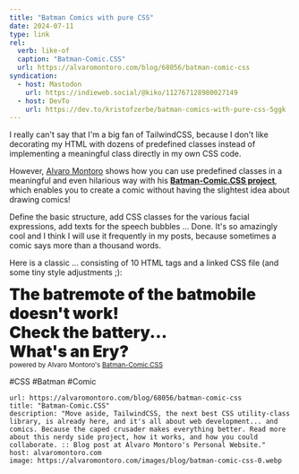 ```yaml
---
title: "Batman Comics with pure CSS"
date: 2024-07-11 
type: link
rel:
  verb: like-of
  caption: "Batman-Comic.CSS"
  url: https://alvaromontoro.com/blog/68056/batman-comic-css
syndication:
  - host: Mastodon
    url: https://indieweb.social/@kiko/112767128980027149
  - host: DevTo
    url: https://dev.to/kristofzerbe/batman-comics-with-pure-css-5ggk
---
```


I really can't say that I'm a big fan of TailwindCSS, because I don't like decorating my HTML with dozens of predefined classes instead of implementing a meaningful class directly in my own CSS code.

However, [Alvaro Montoro](https://front-end.social/@alvaromontoro) shows how you can use predefined classes in a meaningful and even hilarious way with his [**Batman-Comic.CSS project**](https://alvaromontoro.com/sansjs/demos/batman-comic-css/), which enables you to create a comic without having the slightest idea about drawing comics!

Define the basic structure, add CSS classes for the various facial expressions, add texts for the speech bubbles ... Done. It's so amazingly cool and I think I will use it frequently in my posts, because sometimes a comic says more than a thousand words.

Here is a classic ... consisting of 10 HTML tags and a linked CSS file (and some tiny style adjustments ;):

<link rel="stylesheet" href="/assets/batman-comic.css">
<style>
  .bubble {
    font-weight: 900;
    font-size: 2em;
    line-height: initial;
  }
</style>
<div class="batman-comic" style="width:100%">
  <section class="three">
    <div class="bubble pos-x-20 pos-y-10 width-40 left short">The batremote of the batmobile doesn't work!</div>
    <div class="robin eyes-angry mouth-sad pos-x-30"></div>
    <div class="bubble pos-x-80 pos-y-10">Check the battery...</div>
    <div class="batman eyes-doubt mouth-left pos-x-70"></div>
  </section>
  <section class="three">
    <div class="bubble pos-x-25 pos-y-10 left short">What's an Ery?</div>
    <div class="robin eyes-think mouth-whisper mouth-right rotate-head-right pos-x-30"></div>
    <div class="batman blush mouth-no eyes-surprise pos-x-70"></div>
  </section>
</div>
<small class="label">powered by Alvaro Montoro's <a href="https://alvaromontoro.com/sansjs/demos/batman-comic-css/">Batman-Comic.CSS</a></small>

#CSS #Batman #Comic


```cardlink
url: https://alvaromontoro.com/blog/68056/batman-comic-css
title: "Batman-Comic.CSS"
description: "Move aside, TailwindCSS, the next best CSS utility-class library, is already here, and it's all about web development... and comics. Because the caped crusader makes everything better. Read more about this nerdy side project, how it works, and how you could collaborate. :: Blog post at Alvaro Montoro's Personal Website."
host: alvaromontoro.com
image: https://alvaromontoro.com/images/blog/batman-comic-css-0.webp
```